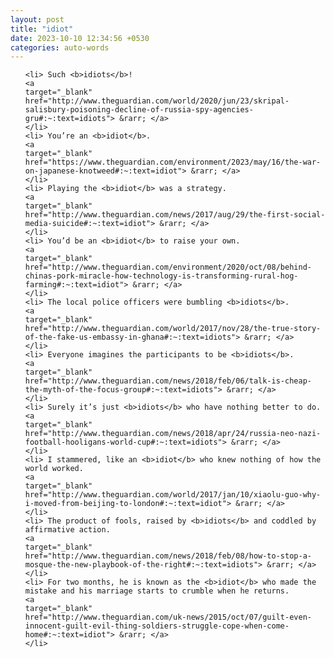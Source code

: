 ```yaml
---
layout: post
title: "idiot"
date: 2023-10-10 12:34:56 +0530
categories: auto-words
---
```

<ol>

    <li> Such <b>idiots</b>!
    <a 
    target="_blank" 
    href="http://www.theguardian.com/world/2020/jun/23/skripal-salisbury-poisoning-decline-of-russia-spy-agencies-gru#:~:text=idiots"> &rarr; </a>
    </li>
    <li> You’re an <b>idiot</b>.
    <a 
    target="_blank" 
    href="https://www.theguardian.com/environment/2023/may/16/the-war-on-japanese-knotweed#:~:text=idiot"> &rarr; </a>
    </li>
    <li> Playing the <b>idiot</b> was a strategy.
    <a 
    target="_blank" 
    href="http://www.theguardian.com/news/2017/aug/29/the-first-social-media-suicide#:~:text=idiot"> &rarr; </a>
    </li>
    <li> You’d be an <b>idiot</b> to raise your own.
    <a 
    target="_blank" 
    href="http://www.theguardian.com/environment/2020/oct/08/behind-chinas-pork-miracle-how-technology-is-transforming-rural-hog-farming#:~:text=idiot"> &rarr; </a>
    </li>
    <li> The local police officers were bumbling <b>idiots</b>.
    <a 
    target="_blank" 
    href="http://www.theguardian.com/world/2017/nov/28/the-true-story-of-the-fake-us-embassy-in-ghana#:~:text=idiots"> &rarr; </a>
    </li>
    <li> Everyone imagines the participants to be <b>idiots</b>.
    <a 
    target="_blank" 
    href="http://www.theguardian.com/news/2018/feb/06/talk-is-cheap-the-myth-of-the-focus-group#:~:text=idiots"> &rarr; </a>
    </li>
    <li> Surely it’s just <b>idiots</b> who have nothing better to do.
    <a 
    target="_blank" 
    href="http://www.theguardian.com/news/2018/apr/24/russia-neo-nazi-football-hooligans-world-cup#:~:text=idiots"> &rarr; </a>
    </li>
    <li> I stammered, like an <b>idiot</b> who knew nothing of how the world worked.
    <a 
    target="_blank" 
    href="http://www.theguardian.com/world/2017/jan/10/xiaolu-guo-why-i-moved-from-beijing-to-london#:~:text=idiot"> &rarr; </a>
    </li>
    <li> The product of fools, raised by <b>idiots</b> and coddled by affirmative action.
    <a 
    target="_blank" 
    href="http://www.theguardian.com/news/2018/feb/08/how-to-stop-a-mosque-the-new-playbook-of-the-right#:~:text=idiots"> &rarr; </a>
    </li>
    <li> For two months, he is known as the <b>idiot</b> who made the mistake and his marriage starts to crumble when he returns.
    <a 
    target="_blank" 
    href="http://www.theguardian.com/uk-news/2015/oct/07/guilt-even-innocent-guilt-evil-thing-soldiers-struggle-cope-when-come-home#:~:text=idiot"> &rarr; </a>
    </li>